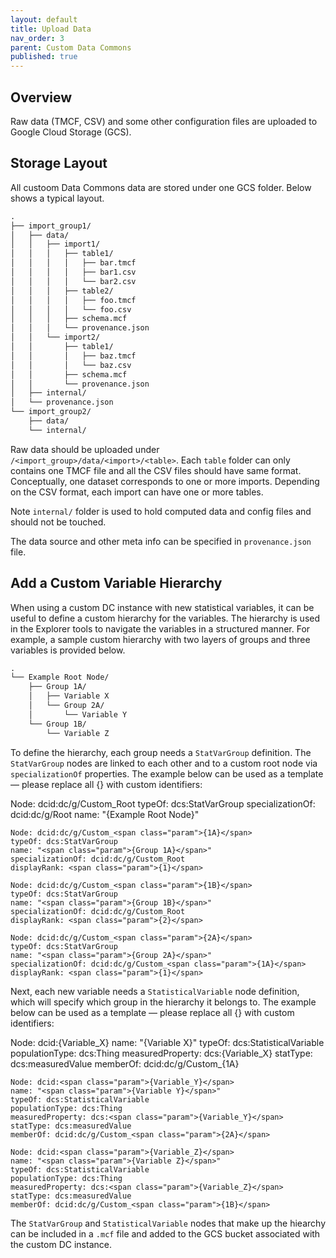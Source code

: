 ```yaml
---
layout: default
title: Upload Data
nav_order: 3
parent: Custom Data Commons
published: true
---
```


## Overview

Raw data (TMCF, CSV) and some other configuration files are uploaded to Google
Cloud Storage (GCS).

## Storage Layout

All custoom Data Commons data are stored under one GCS folder. Below shows a
typical layout.

```txt
.
├── import_group1/
│   ├── data/
│   │   ├── import1/
│   │   │   ├── table1/
│   │   │   │   ├── bar.tmcf
│   │   │   │   ├── bar1.csv
│   │   │   │   └── bar2.csv
│   │   │   ├── table2/
│   │   │   │   ├── foo.tmcf
│   │   │   │   └── foo.csv
│   │   │   ├── schema.mcf
│   │   │   └── provenance.json
│   │   └── import2/
│   │       ├── table1/
│   │       │   ├── baz.tmcf
│   │       │   └── baz.csv
│   │       ├── schema.mcf
│   │       └── provenance.json
│   ├── internal/
│   └── provenance.json
└── import_group2/
    ├── data/
    └── internal/
```

Raw data should be uploaded under `/<import_group>/data/<import>/<table>`. Each
`table` folder can only contains one TMCF file and all the CSV files should
have same format. Conceptually, one dataset corresponds to one or more imports.
Depending on the CSV format, each import can have one or more tables.

Note `internal/` folder is used to hold computed data and config files and
should not be touched.

The data source and other meta info can be specified in `provenance.json` file.

## Add a Custom Variable Hierarchy

When using a custom DC instance with new statistical variables, it can be useful
to define a custom hierarchy for the variables. The hierarchy is used in the
Explorer tools to navigate the variables in a structured manner. For example, a
sample custom hierarchy with two layers of groups and three variables is
provided below.

```txt
.
└── Example Root Node/
    ├── Group 1A/
    │   ├── Variable X
    │   └── Group 2A/
    │       └── Variable Y
    └── Group 1B/
        └── Variable Z
```

To define the hierarchy, each group needs a `StatVarGroup` definition. The
`StatVarGroup` nodes are linked to each other and to a custom root node via
`specializationOf` properties. The example below can be used as a template —
please replace all <span class="param">{}</span> with custom identifiers:

<div class="schema-example">
    Node: dcid:dc/g/Custom_Root
    typeOf: dcs:StatVarGroup
    specializationOf: dcid:dc/g/Root
    name: "<span class="param">{Example Root Node}</span>"

    Node: dcid:dc/g/Custom_<span class="param">{1A}</span>
    typeOf: dcs:StatVarGroup
    name: "<span class="param">{Group 1A}</span>"
    specializationOf: dcid:dc/g/Custom_Root
    displayRank: <span class="param">{1}</span>

    Node: dcid:dc/g/Custom_<span class="param">{1B}</span>
    typeOf: dcs:StatVarGroup
    name: "<span class="param">{Group 1B}</span>"
    specializationOf: dcid:dc/g/Custom_Root
    displayRank: <span class="param">{2}</span>

    Node: dcid:dc/g/Custom_<span class="param">{2A}</span>
    typeOf: dcs:StatVarGroup
    name: "<span class="param">{Group 2A}</span>"
    specializationOf: dcid:dc/g/Custom_<span class="param">{1A}</span>
    displayRank: <span class="param">{1}</span>

</div>

Next, each new variable needs a `StatisticalVariable` node definition, which will specify which group in the hierarchy it belongs to. The example below can be used as a template — please replace all <span class="param">{}</span> with custom identifiers:

<div class="schema-example">
    Node: dcid:<span class="param">{Variable_X}</span>
    name: "<span class="param">{Variable X}</span>"
    typeOf: dcs:StatisticalVariable
    populationType: dcs:Thing
    measuredProperty: dcs:<span class="param">{Variable_X}</span>
    statType: dcs:measuredValue
    memberOf: dcid:dc/g/Custom_<span class="param">{1A}</span>

    Node: dcid:<span class="param">{Variable_Y}</span>
    name: "<span class="param">{Variable Y}</span>"
    typeOf: dcs:StatisticalVariable
    populationType: dcs:Thing
    measuredProperty: dcs:<span class="param">{Variable_Y}</span>
    statType: dcs:measuredValue
    memberOf: dcid:dc/g/Custom_<span class="param">{2A}</span>

    Node: dcid:<span class="param">{Variable_Z}</span>
    name: "<span class="param">{Variable Z}</span>"
    typeOf: dcs:StatisticalVariable
    populationType: dcs:Thing
    measuredProperty: dcs:<span class="param">{Variable_Z}</span>
    statType: dcs:measuredValue
    memberOf: dcid:dc/g/Custom_<span class="param">{1B}</span>

</div>

The `StatVarGroup` and `StatisticalVariable` nodes that make up the hiearchy can
be included in a `.mcf` file and added to the GCS bucket associated with the
custom DC instance.
